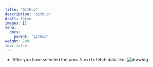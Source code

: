 ```yaml
---
title: "GitHub"
description: "GitHub"
draft: false
images: []
menu:
  docs:
    parent: "github"
weight: 200
toc: false
---
```





*	After you have selected the `arma-3-exile` fetch data like:
	<img src="/images/1/fetch.gif" alt="drawing"/>